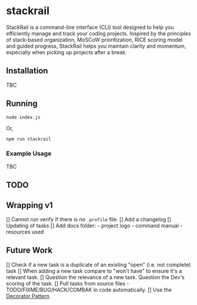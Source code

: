 # stackrail
StackRail is a command-line interface (CLI) tool designed to help you efficiently manage and track your coding projects. Inspired by the principles of stack-based organization, MoSCoW prioritization, RICE scoring model and guided progress, StackRail helps you maintain clarity and momentum, especially when picking up projects after a break.

## Installation
TBC

## Running
```shell
node index.js
```
Or,
```shell
npm run stackrail
```

### Example Usage
TBC

## TODO

## Wrapping v1
[] Cannot run verify if there is no `.profile` file.
[] Add a changelog
[] Updating of tasks
[] Add docs folder:
    - project logo
    - command manual
    - resources used

## Future Work
[] Check if a new task is a duplicate of an existing "open" (i.e. not complete) task
[] When adding a new task compare to "won't have" to ensure it's a relevant task.
[] Question the relevance of a new task. Question the Dev's scoring of the task.
[] Pull tasks from source files - TODO/FIXME/BUG/HACK/COMBAK in code automatically.
[] Use the [Decorator Pattern](https://medium.com/@artemkhrenov/the-decorator-pattern-in-modern-javascript-adding-functionality-without-breaking-code-b43d9c237047)